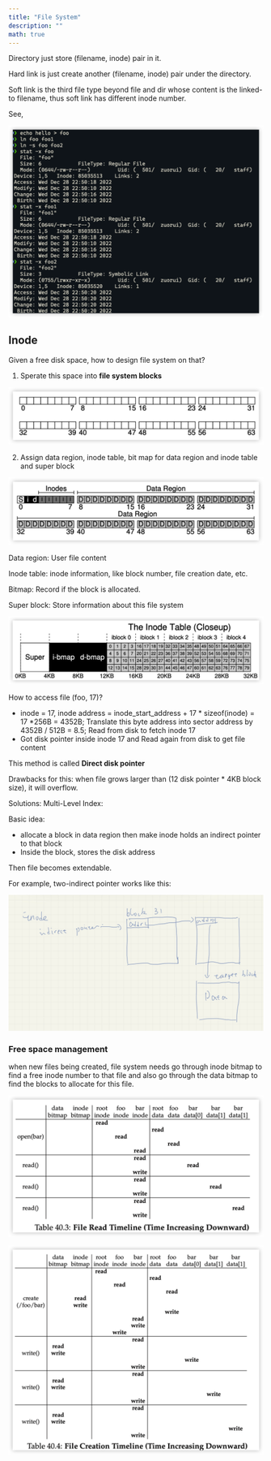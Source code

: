 ```yaml
---
title: "File System"
description: ""
math: true
---
```


Directory just store (filename, inode) pair in it.

Hard link is just create another (filename, inode) pair under the directory.

Soft link is the third file type beyond file and dir whose content is the linked-to filename, thus soft link has different inode number.

See,

![image-20221228225053918](image-20221228225053918.png)

## Inode

Given a free disk space, how to design file system on that?

1. Sperate this space into **file system blocks**

![image-20221229001056371](image-20221229001056371.png)

2. Assign data region, inode table, bit map for data region and inode table and super block

![image-20221229001307827](image-20221229001307827.png)

Data region: User file content

Inode table: inode information, like block number, file creation date, etc.

Bitmap: Record if the block is allocated.

Super block: Store information about this file system

![image-20221229001918681](image-20221229001918681.png)

How to access file (foo, 17)?

- inode = 17, inode address = inode_start_address + 17 * sizeof(inode) = 17 *256B = 4352B; Translate this byte address into sector address by 4352B / 512B = 8.5; Read from disk to fetch inode 17
- Got disk pointer inside inode 17 and Read again from disk to get file content

This method is called **Direct disk pointer**

Drawbacks for this: when file grows larger than (12 disk pointer * 4KB block size), it will overflow.

Solutions: Multi-Level Index:

Basic idea: 

- allocate a block in data region then make inode holds an indirect pointer to that block
- Inside the block, stores the disk address

Then file becomes extendable.

For example, two-indirect pointer works like this:

![IMG_0073](IMG_0073.jpg)



### Free space management

when new files being created, file system needs go through inode bitmap to find a free inode number to that file and also go through the data bitmap to find the blocks to allocate for this file.

![image-20221229010842975](image-20221229010842975.png)



![image-20221229010829042](image-20221229010829042.png)

